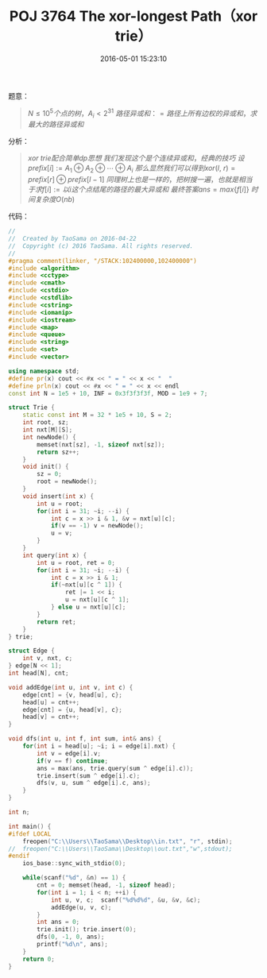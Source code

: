 ﻿---
title: POJ 3764 The xor-longest Path（xor trie）
categories:
  - 技巧
  - xor
  - 
tags:
  - xor trie
  - 
date: 2016-05-01 15:23:10
toc: 
---
题意：
>$N\le 10^5个点的树，A_i < 2^{31}$
$路径异或和：=路径上所有边权的异或和，求最大的路径异或和$
<!-- more -->

分析：
>$xor\ trie配合简单dp思想$
$我们发现这个是个连续异或和，经典的技巧$
$设prefix[i]:=A_1\oplus A_2\oplus\cdots\oplus A_i$
$那么显然我们可以得到xor(l,\ r)=prefix[r]\oplus prefix[l-1]$
$同理树上也是一样的，把树搜一遍，也就是相当于求f[i]:=以i这个点结尾的路径的最大异或和$
$最终答案ans = max\{f[i]\}$
$时间复杂度O(nb)$

代码：
```cpp
//
//  Created by TaoSama on 2016-04-22
//  Copyright (c) 2016 TaoSama. All rights reserved.
//
#pragma comment(linker, "/STACK:102400000,102400000")
#include <algorithm>
#include <cctype>
#include <cmath>
#include <cstdio>
#include <cstdlib>
#include <cstring>
#include <iomanip>
#include <iostream>
#include <map>
#include <queue>
#include <string>
#include <set>
#include <vector>

using namespace std;
#define pr(x) cout << #x << " = " << x << "  "
#define prln(x) cout << #x << " = " << x << endl
const int N = 1e5 + 10, INF = 0x3f3f3f3f, MOD = 1e9 + 7;

struct Trie {
    static const int M = 32 * 1e5 + 10, S = 2;
    int root, sz;
    int nxt[M][S];
    int newNode() {
        memset(nxt[sz], -1, sizeof nxt[sz]);
        return sz++;
    }
    void init() {
        sz = 0;
        root = newNode();
    }
    void insert(int x) {
        int u = root;
        for(int i = 31; ~i; --i) {
            int c = x >> i & 1, &v = nxt[u][c];
            if(v == -1) v = newNode();
            u = v;
        }
    }
    int query(int x) {
        int u = root, ret = 0;
        for(int i = 31; ~i; --i) {
            int c = x >> i & 1;
            if(~nxt[u][c ^ 1]) {
                ret |= 1 << i;
                u = nxt[u][c ^ 1];
            } else u = nxt[u][c];
        }
        return ret;
    }
} trie;

struct Edge {
    int v, nxt, c;
} edge[N << 1];
int head[N], cnt;

void addEdge(int u, int v, int c) {
    edge[cnt] = {v, head[u], c};
    head[u] = cnt++;
    edge[cnt] = {u, head[v], c};
    head[v] = cnt++;
}

void dfs(int u, int f, int sum, int& ans) {
    for(int i = head[u]; ~i; i = edge[i].nxt) {
        int v = edge[i].v;
        if(v == f) continue;
        ans = max(ans, trie.query(sum ^ edge[i].c));
        trie.insert(sum ^ edge[i].c);
        dfs(v, u, sum ^ edge[i].c, ans);
    }
}

int n;

int main() {
#ifdef LOCAL
    freopen("C:\\Users\\TaoSama\\Desktop\\in.txt", "r", stdin);
//  freopen("C:\\Users\\TaoSama\\Desktop\\out.txt","w",stdout);
#endif
    ios_base::sync_with_stdio(0);

    while(scanf("%d", &n) == 1) {
        cnt = 0; memset(head, -1, sizeof head);
        for(int i = 1; i < n; ++i) {
            int u, v, c;  scanf("%d%d%d", &u, &v, &c);
            addEdge(u, v, c);
        }
        int ans = 0;
        trie.init(); trie.insert(0);
        dfs(0, -1, 0, ans);
        printf("%d\n", ans);
    }
    return 0;
}
```